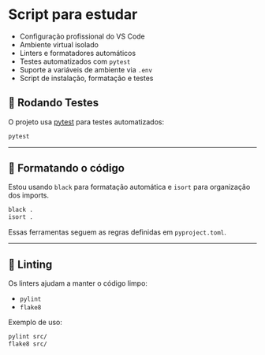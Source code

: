 # Script para estudar
- Configuração profissional do VS Code
- Ambiente virtual isolado
- Linters e formatadores automáticos
- Testes automatizados com `pytest`
- Suporte a variáveis de ambiente via `.env`
- Script de instalação, formatação e testes


## 🧪 Rodando Testes

O projeto usa [pytest](https://docs.pytest.org/) para testes automatizados:

```bash
pytest
```

---

## 🎨 Formatando o código

Estou usando `black` para formatação automática e `isort` para organização dos imports.

```bash
black .
isort .
```

Essas ferramentas seguem as regras definidas em `pyproject.toml`.

---

## 🧪 Linting

Os linters ajudam a manter o código limpo:

- `pylint`
- `flake8`

Exemplo de uso:

```bash
pylint src/
flake8 src/
```
